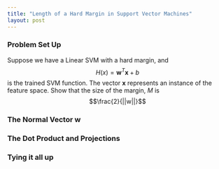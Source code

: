 ```yaml
---
title: "Length of a Hard Margin in Support Vector Machines"
layout: post
---
```

### Problem Set Up
Suppose we have a Linear SVM with a hard margin, and
 $$H(x) = \mathbf w^T\mathbf x + b$$
is the trained SVM function. The vector $\mathbf x$ represents an instance of the feature space. Show that the size of the margin, $M$ is 
$$\frac{2}{||w||}$$

### The Normal Vector w

### The Dot Product and Projections

### Tying it all up
